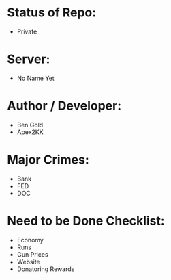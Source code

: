 # Status of Repo:
  - Private

# Server:
  - No Name Yet
  
# Author / Developer:
  - Ben Gold
  - Apex2KK

# Major Crimes:
  - Bank
  - FED
  - DOC
  
  # Need to be Done Checklist:
  - Economy
  - Runs
  - Gun Prices
  - Website
  - Donatoring Rewards
